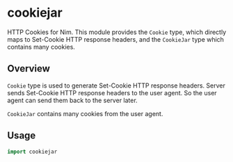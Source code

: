 # cookiejar
HTTP Cookies for Nim.
This module provides the `Cookie` type, which directly maps to Set-Cookie HTTP response headers, and the `CookieJar` type which contains many cookies.

## Overview
`Cookie` type is used to generate Set-Cookie HTTP response headers. Server sends Set-Cookie HTTP response headers to the user agent. So the user agent can send them back to the server later.

`CookieJar` contains many cookies from the user agent.

## Usage
```nim
import cookiejar
```
